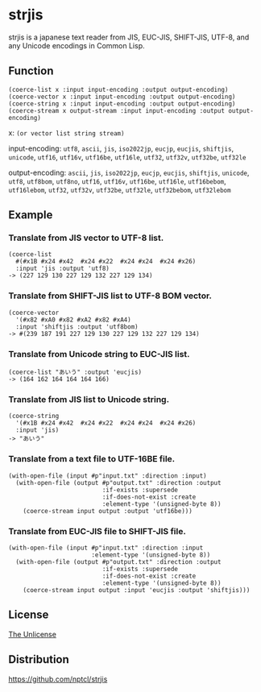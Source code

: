 # strjis

strjis is a japanese text reader
from JIS, EUC-JIS, SHIFT-JIS, UTF-8, and any Unicode encodings
in Common Lisp.


## Function

```
(coerce-list x :input input-encoding :output output-encoding)
(coerce-vector x :input input-encoding :output output-encoding)
(coerce-string x :input input-encoding :output output-encoding)
(coerce-stream x output-stream :input input-encoding :output output-encoding)
```

x: `(or vector list string stream)`

input-encoding: `utf8`, `ascii`,
`jis`, `iso2022jp`, `eucjp`, `eucjis`, `shiftjis`, `unicode`,
`utf16`, `utf16v`, `utf16be`, `utf16le`,
`utf32`, `utf32v`, `utf32be`, `utf32le`

output-encoding: `ascii`,
`jis`, `iso2022jp`, `eucjp`, `eucjis`, `shiftjis`, `unicode`,
`utf8`, `utf8bom`, `utf8no`,
`utf16`, `utf16v`, `utf16be`, `utf16le`, `utf16bebom`, `utf16lebom`,
`utf32`, `utf32v`, `utf32be`, `utf32le`, `utf32bebom`, `utf32lebom`


## Example

### Translate from JIS vector to UTF-8 list.

```
(coerce-list
  #(#x1B #x24 #x42  #x24 #x22  #x24 #x24  #x24 #x26)
  :input 'jis :output 'utf8)
-> (227 129 130 227 129 132 227 129 134)
```


### Translate from SHIFT-JIS list to UTF-8 BOM vector.

```
(coerce-vector
  '(#x82 #xA0 #x82 #xA2 #x82 #xA4)
  :input 'shiftjis :output 'utf8bom)
-> #(239 187 191 227 129 130 227 129 132 227 129 134)
```


### Translate from Unicode string to EUC-JIS list.

```
(coerce-list "あいう" :output 'eucjis)
-> (164 162 164 164 164 166)
```


### Translate from JIS list to Unicode string.

```
(coerce-string
  '(#x1B #x24 #x42  #x24 #x22  #x24 #x24  #x24 #x26)
  :input 'jis)
-> "あいう"
```


### Translate from a text file to UTF-16BE file.

```
(with-open-file (input #p"input.txt" :direction :input)
  (with-open-file (output #p"output.txt" :direction :output
                          :if-exists :supersede
                          :if-does-not-exist :create
                          :element-type '(unsigned-byte 8))
    (coerce-stream input output :output 'utf16be)))
```


### Translate from EUC-JIS file to SHIFT-JIS file.

```
(with-open-file (input #p"input.txt" :direction :input
                       :element-type '(unsigned-byte 8))
  (with-open-file (output #p"output.txt" :direction :output
                          :if-exists :supersede
                          :if-does-not-exist :create
                          :element-type '(unsigned-byte 8))
    (coerce-stream input output :input 'eucjis :output 'shiftjis)))
```


## License

[The Unlicense](LICENSE)


## Distribution

https://github.com/nptcl/strjis

